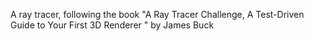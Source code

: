 A ray tracer, following the book "A Ray Tracer Challenge, A Test-Driven Guide to Your First 3D Renderer " by James Buck
